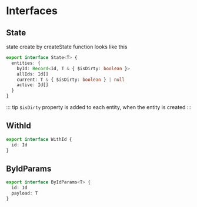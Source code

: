 # Interfaces


## State

state create by createState function looks like this
```ts
export interface State<T> {
  entities: {
    byId: Record<Id, T & { $isDirty: boolean }>
    allIds: Id[]
    current: T & { $isDirty: boolean } | null
    active: Id[]
  }
}
```
::: tip
`$isDirty` property is added to each entity, when the entity is created
:::


## WithId

```ts
export interface WithId {
  id: Id
}
```

## ByIdParams

```ts
export interface ByIdParams<T> {
  id: Id
  payload: T
}
```
